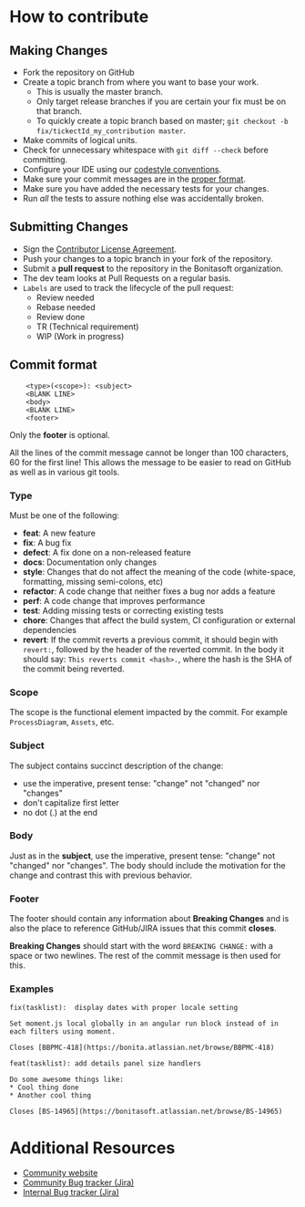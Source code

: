 # How to contribute

## Making Changes

* Fork the repository on GitHub
* Create a topic branch from where you want to base your work.
  * This is usually the master branch.
  * Only target release branches if you are certain your fix must be on that branch.
  * To quickly create a topic branch based on master; `git checkout -b fix/tickectId_my_contribution master`.
* Make commits of logical units.
* Check for unnecessary whitespace with `git diff --check` before committing.
* Configure your IDE using our [codestyle conventions](codestyle/README.md).
* Make sure your commit messages are in the [proper format](#commit_format).
* Make sure you have added the necessary tests for your changes.
* Run _all_ the tests to assure nothing else was accidentally broken.

## Submitting Changes

* Sign the [Contributor License Agreement](Bonitasoft_Contributor__License_Agreement.txt).
* Push your changes to a topic branch in your fork of the repository.
* Submit a **pull request** to the repository in the Bonitasoft organization.
* The dev team looks at Pull Requests on a regular basis.
* `Labels` are used to track the lifecycle of the pull request:
	* Review needed
	* Rebase needed
	* Review done
	* TR (Technical requirement)
	* WIP (Work in progress)

## <a name="commit_format"></a> Commit format

````
	<type>(<scope>): <subject>
	<BLANK LINE>
	<body>
	<BLANK LINE>
	<footer>
````
Only the **footer** is optional.

All the lines of the commit message cannot be longer than 100 characters, 60 for the first line! This allows the message to be easier to read on GitHub as well as in various git tools.

### Type

Must be one of the following:

* **feat**: A new feature
* **fix**: A bug fix
* **defect**: A fix done on a non-released feature
* **docs**: Documentation only changes
* **style**: Changes that do not affect the meaning of the code (white-space, formatting, missing semi-colons, etc)
* **refactor**: A code change that neither fixes a bug nor adds a feature
* **perf**: A code change that improves performance
* **test**: Adding missing tests or correcting existing tests
* **chore**: Changes that affect the build system, CI configuration or external dependencies
* **revert**: If the commit reverts a previous commit, it should begin with `revert:`, followed by the header of the reverted commit. In the body it should say: `This reverts commit <hash>.`, where the hash is the SHA of the commit being reverted.

### Scope

The scope is the functional element impacted by the commit. For example `ProcessDiagram`, `Assets`, etc.

### Subject

The subject contains succinct description of the change:

* use the imperative, present tense: "change" not "changed" nor "changes"
* don't capitalize first letter
* no dot (.) at the end

### Body

Just as in the **subject**, use the imperative, present tense: "change" not "changed" nor "changes". The body should include the motivation for the change and contrast this with previous behavior.

### Footer

The footer should contain any information about **Breaking Changes** and is also the place to reference GitHub/JIRA issues that this commit **closes**.

**Breaking Changes** should start with the word `BREAKING CHANGE:` with a space or two newlines. The rest of the commit message is then used for this.

### Examples

```
fix(tasklist):  display dates with proper locale setting
    
Set moment.js local globally in an angular run block instead of in each filters using moment.
    
Closes [BBPMC-418](https://bonita.atlassian.net/browse/BBPMC-418)
```
```
feat(tasklist): add details panel size handlers 
    
Do some awesome things like:
* Cool thing done
* Another cool thing
    
Closes [BS-14965](https://bonitasoft.atlassian.net/browse/BS-14965)
```

# Additional Resources

* [Community website](http://community.bonitasoft.com/)
* [Community Bug tracker (Jira)](https://bonita.atlassian.net/projects/BBPMC/)
* [Internal Bug tracker (Jira)](https://bonitasoft.atlassian.net/projects/BS/)
